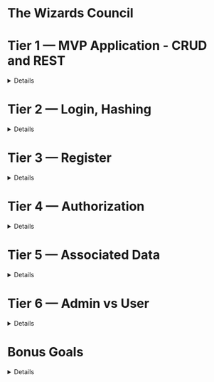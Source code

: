 # The Wizards Council

# Tier 1 — MVP Application - CRUD and REST 
<details>

  * As a User, I want to read entries from the database  

  * As a User, I want to add entries to the database 

  * As a User, I want to delete entries from the database 

  * As a User, I want to edit entries in the database 

  * As a User, I expect to do all of the above by accessing RESTful routes 

  * As a User, I want to log in to a deployed app. Reference the Deployment section for instructions. 

</details>

  
# Tier 2 — Login, Hashing
<details>
  
  * As a User, I want to be able to log in to my API
  
  * As a User, I want any passwords saved to be hashed and salted before saved to the database (note: If you use OAuth, you might not even store passwords at all!)
</details> 

#  Tier 3 — Register
 <details>
  
  * As a potential User, I want to be able to sign up for the API
  
  * As a signed-up User, I want to be granted authorization to access the API
</details> 

# Tier 4 — Authorization
<details>
 * As a User, I want my API protected from unauthorized Users
 
 * As an unauthorized User, I want a helpful message telling me I do not have access to the API
 
 * (optional, but recommended): As a user, I want to receive a helpful error message anytime there is a problem with the request (i.e. error handling middleware)
  
 * As a User, I expect not to be able to create new entities without first logging in / authenticating in some way (token/session)
 
 * As a User, I want my data to only be accessible by myself
 
 * As a User, I want my data to only be editable/deletable by myself
</details>

# Tier 5 — Associated Data
<details>

 * In addition to the Tier 1 MVP criteria…
 
 * As a User, I want to be able to read a single entry
 
 *As a User requesting a single entry, I want to see the associated user info and other associated data. For example, if your API is a concert, instead If just the concert, I want to see who created the concert entry, as well as the associated location data, artist info, and attendees coming to the event.
</details>

# Tier 6 — Admin vs User
  <details>
 * As an Admin, I want to have a special super-user account type that allows access to content Users don’t have access to * 
 
 * As a basic User, when requesting a list of all entries, I expect to only see my own entries (not entries of other users) *
 
 * As an Admin, when requesting a list of all entries, I expect to be able to see all entries, regardless of user/owner
 
 * As an Admin, I want to be able to edit other users’ information via the API
 
 * As an Admin, I want to be able to delete or edit any entity, regardless of user/owner
  </details>

# Bonus Goals
<details>
 
* Bonus Goal 1: Front End Login
   * As a User, I want to be able to use a client-side form to Log in/out of my application.
   * As a User, I want to be able to sign up using a client-side form. This could be via a traditional web form, or more preferably, with a React app.
 
* Bonus Goal 2: Seed
 
  * As a Developer cloning the repo for the first time, I want to be able to run a seed command and have the database populated with data.
  * As a Developer, I want multiple users to be seeded to the database

 * Bonus Goal 3: Testing
 
  * As a Developer, I want to be able to run a test commend (such as npm test or the command specific to your technology/project) and have all my tests run.
  * As a Developer, I want to know if my new code has broken anything (passing tests means it theoretically didn’t)

 * Bonus Goal 4: Continuous Integration
 
  * As a Developer, I want the tests to run each time I open a PR to the main branch. 
  * As a Developer, I want failing tests to block a merge to main
Note: GitHub Actions or TravisCI are each great options for this.

 * Bonus Goal 5: Pagination
 
  * As a Developer, I want to see many (Hundreds? Thousands?) entries seeded to use in testing. (Use an external package like faker to generate the data)
  * As a User requesting all entries, I want to receive paginated data (10 results instead of 5K)
  * As a User requesting all entries, I want to be able to request the next “page” or set of data
  * As a User requesting all entries, I want to be able to edit the page size (10 results at a time vs 50 or other amount)
 
* Bonus Goal 6: External API Automation

  * You could integrate external API for cool and fun functionality.  Feel free to let your imagination soar!  But here are a couple examples:
  * Intermediate - As a User signing up, I want to receive an email confirmation upon registration.  Use something like SendGrid - (100 free emails per day)
  * Advanced - As an Admin, I want to receive a daily email report with data about my entities (inventory value, daily throughput, etc).  I expect the report to come in at the same time every day.  You could achieve this by creating an interval-based Cron Job, running on a serverless host like Google Cloud or AWS Lambda.

* Bonus Goal 7: Front End Application
   Heads-up, this is a big one!
   Beyond just login…

 * As a User, I want to access, create, edit, and delete my data all from a front-end GUI application.
 
 * As a returning user, I want to be automatically logged in, instead of having to enter my credentials each time I revisit the application.

 * As a User, I want my app to be visually stunning
</details>
